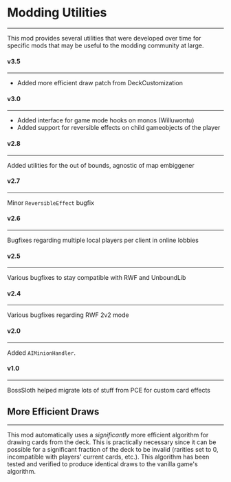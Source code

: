 # Modding Utilities
-------------------

This mod provides several utilities that were developed over time for specific mods that may be useful to the modding community at large.

#### v3.5
---------

- Added more efficient draw patch from DeckCustomization

#### v3.0
---------

- Added interface for game mode hooks on monos (Willuwontu)
- Added support for reversible effects on child gameobjects of the player

#### v2.8
---------

Added utilities for the out of bounds, agnostic of map embiggener

#### v2.7
---------

Minor `ReversibleEffect` bugfix

#### v2.6
---------

Bugfixes regarding multiple local players per client in online lobbies

#### v2.5
---------

Various bugfixes to stay compatible with RWF and UnboundLib

#### v2.4
---------

Various bugfixes regarding RWF 2v2 mode

#### v2.0
---------

Added `AIMinionHandler`.

#### v1.0
---------

BossSloth helped migrate lots of stuff from PCE for custom card effects

## More Efficient Draws
-----------------------

This mod automatically uses a _significantly_ more efficient algorithm for drawing cards from the deck. This is practically necessary since it can be possible for a significant fraction of the deck to be invalid (rarities set to 0, incompatible with players' current cards, etc.). This algorithm has been tested and verified to produce identical draws to the vanilla game's algorithm.
